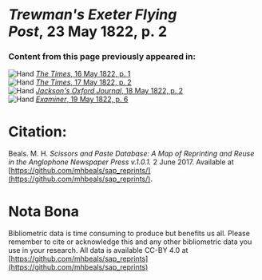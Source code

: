 # *Trewman's Exeter Flying Post*, 23 May 1822, p. 2  
  
### Content from this page previously appeared in:  
![Hand](http://scissorsandpaste.net/wp-content/uploads/2017/06/smallhandpointer.png) [*The Times*, 16 May 1822, p. 1](https://mhbeals.github.io/sap_html/The-Times/The-Times-16-May-1822-p-1)  
![Hand](http://scissorsandpaste.net/wp-content/uploads/2017/06/smallhandpointer.png) [*The Times*, 17 May 1822, p. 2](https://mhbeals.github.io/sap_html/The-Times/The-Times-17-May-1822-p-2)  
![Hand](http://scissorsandpaste.net/wp-content/uploads/2017/06/smallhandpointer.png) [*Jackson's Oxford Journal*, 18 May 1822, p. 2](https://mhbeals.github.io/sap_html/Jackson's-Oxford-Journal/Jackson's-Oxford-Journal-18-May-1822-p-2)  
![Hand](http://scissorsandpaste.net/wp-content/uploads/2017/06/smallhandpointer.png) [*Examiner*, 19 May 1822, p. 6](https://mhbeals.github.io/sap_html/Examiner/Examiner-19-May-1822-p-6)  


# Citation: 

Beals. M. H. *Scissors and Paste Database: A Map of Reprinting and Reuse in the Anglophone Newspaper Press v.1.0.1.* 2 June 2017. Available at [https://github.com/mhbeals/sap_reprints/](https://github.com/mhbeals/sap_reprints/). 

# Nota Bona

Bibliometric data is time consuming to produce but benefits us all. Please remember to cite or acknowledge this and any other bibliometric data you use in your research. All data is available CC-BY 4.0 at [https://github.com/mhbeals/sap_reprints](https://github.com/mhbeals/sap_reprints)